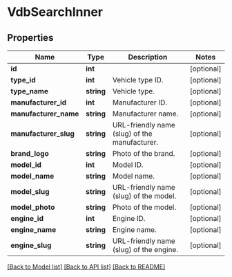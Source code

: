 # VdbSearchInner

## Properties
Name | Type | Description | Notes
------------ | ------------- | ------------- | -------------
**id** | **int** |  | [optional] 
**type_id** | **int** | Vehicle type ID. | [optional] 
**type_name** | **string** | Vehicle type. | [optional] 
**manufacturer_id** | **int** | Manufacturer ID. | [optional] 
**manufacturer_name** | **string** | Manufacturer name. | [optional] 
**manufacturer_slug** | **string** | URL-friendly name (slug) of the manufacturer. | [optional] 
**brand_logo** | **string** | Photo of the brand. | [optional] 
**model_id** | **int** | Model ID. | [optional] 
**model_name** | **string** | Model name. | [optional] 
**model_slug** | **string** | URL-friendly name (slug) of the model. | [optional] 
**model_photo** | **string** | Photo of the model. | [optional] 
**engine_id** | **int** | Engine ID. | [optional] 
**engine_name** | **string** | Engine name. | [optional] 
**engine_slug** | **string** | URL-friendly name (slug) of the engine. | [optional] 

[[Back to Model list]](../README.md#documentation-for-models) [[Back to API list]](../README.md#documentation-for-api-endpoints) [[Back to README]](../README.md)

